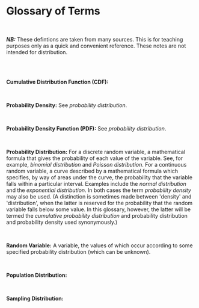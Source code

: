 # __Glossary of Terms__

<br>

___NB:___ These defintions are taken from many sources. This is for teaching purposes only as a quick and convenient reference. These notes are not intended for distribution. 


<br>
<br>


__Cumulative Distribution Function (CDF):__

<br>

__Probability Density:__ See _probability distribution_.

<br>

__Probability Density Function (PDF):__ See _probability distribution_.

<br>

__Probability Distribution:__ For a discrete random variable, a mathematical formula that gives the probability of each value of the variable. See, for example, 
			  _binomial distribution_ and _Poisson distribution_. For a continuous random variable, a curve described by a mathematical formula which specifies,
			  by way of areas under the curve, the probability that the variable falls within a particular interval. Examples include the _normal distribution_ and
			  the _exponential distribution_. In both cases the term _probability density_ may also be used. (A distinction is sometimes made between 'density' and 
			  'distribution', when the latter is reserved for the probability that the random variable falls below some value. In this glossary, however, the latter
			  will be termed the _cumulative probability distribution_ and probability distribution and probability density used synonymously.) 

<br>

__Random Variable:__ A variable, the values of which occur according to some specified probability distribution (which can be unknown).

<br>

__Population Distribution:__ 


<br>

__Sampling Distribution:__


<br>







